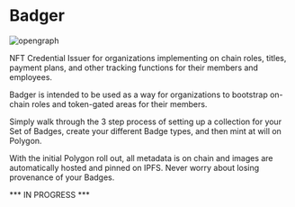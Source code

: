 # Badger
![opengraph](https://user-images.githubusercontent.com/33527785/181653044-e74b11e2-ad4d-4302-9919-410e5e72cf35.png)

NFT Credential Issuer for organizations implementing on chain roles, titles, payment plans, and other tracking functions for their members and employees.

Badger is intended to be used as a way for organizations to bootstrap on-chain roles and token-gated areas for their members.

Simply walk through the 3 step process of setting up a collection for your Set of Badges, create your different Badge types, and then mint at will on Polygon.

With the initial Polygon roll out, all metadata is on chain and images are automatically hosted and pinned on IPFS. Never worry about losing provenance of your Badges.

*** IN PROGRESS ***
